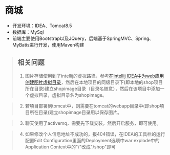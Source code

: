 # 商城
- 开发环境：IDEA、Tomcat8.5
- 数据库：MySql
- 前端主要使用Bootstrap以及JQuery，后端基于SpringMVC、Spring、MyBatis进行开发，使用Maven构建

> ## 相关问题
> 1. 图片存储使用到了intellij的虚拟路径，参考[在intellij IDEA中为web应用创建图片虚拟目录](http://blog.csdn.net/h3243212/article/details/50819218)，然后在本地项目的同级目录下(即本地的shop项目所在目录)建立shopimage目录（目录名随意），然后在该项目中添加一个虚拟目录，虚拟目录名为shopimage。

> 2. 若项目部署到tomcat中，则需要在tomcat的webapp目录中(即shop项目所在目录)建立shopimage目录用以保存图片。

> 3. 聊天使用了activemq，需要先下载安装，然后开启服务，即可使用。

> 4. 如果修改个人信息地址不成功的，报404错误，在IDEA的工具栏的运行配置Edit Configuration里面的Deployment选项中war explode中的Application Context中的"/"改成"/shop"即可

